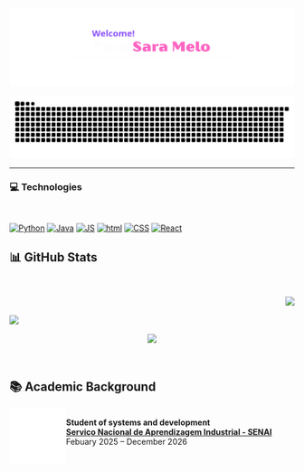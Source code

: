<p align="center">
  <img src="https://github.com/sahmlo/sahmlo/blob/main/mlo2.gif" alt="Sara Melo" />
</p>
<p align="center">
  <img src="https://github.com/sahmlo/sahmlo/blob/output/github-contribution-grid-snake-dark.svg" alt="snake gif" />
</p>

---

### 💻 **Technologies**

<br>
	
[![Python](https://skillicons.dev/icons?i=python&theme=dark)](https://skillicons.dev)
[![Java](https://skillicons.dev/icons?i=java&theme=light)](https://skillicons.dev)
[![JS](https://skillicons.dev/icons?i=js&theme=dark)](https://skillicons.dev)
[![html](https://skillicons.dev/icons?i=html&theme=dark)](https://skillicons.dev)
[![CSS](https://skillicons.dev/icons?i=css&theme=dark)](https://skillicons.dev)
[![React](https://skillicons.dev/icons?i=react&theme=dark)](https://skillicons.dev)


## 📊 **GitHub Stats**

<br>

<p align="right">
  <img src="https://github-readme-stats.vercel.app/api?username=sahmlo&show_icons=true&theme=radical" width="48%" />
</p>
<p align="left">
  <img src="https://github-readme-stats.vercel.app/api/top-langs/?username=sahmlo&layout=compact&theme=radical" width="48%" />
</p>
<p align="center">
  <img src="https://github-profile-summary-cards.vercel.app/api/cards/profile-details?username=sahmlo&theme=radical" width="48%" />
</p>

<br>

## 📚 **Academic Background**
[<img align="left" height="100px" width="100px" src="https://github.com/sahmlo/sahmlo/blob/main/SenaiAnima.gif"/>](https://senai.portaldaindustria.com.br/)  
**Student of systems and development**  
[**Serviço Nacional de Aprendizagem Industrial - SENAI**](https://senai.portaldaindustria.com.br/)  
Febuary 2025 – December 2026
